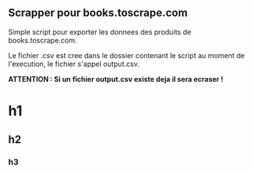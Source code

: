 ## **Scrapper pour books.toscrape.com**

Simple script pour exporter les donnees des produits de books.toscrape.com.

Le fichier .csv est cree dans le dossier contenant le script au moment de l'execution, le fichier s'appel output.csv.

**ATTENTION : Si un fichier output.csv existe deja il sera ecraser !**

<h1> h1 </h1>
<h2> h2 </h2>
<h3> h3 </h3>
